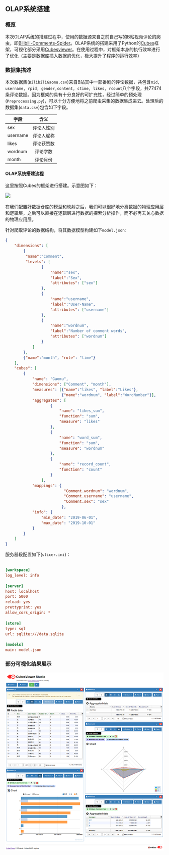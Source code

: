 ## OLAP系统搭建

### 概览
本次OLAP系统的搭建过程中，使用的数据源来自之前自己写的B站视频评论的爬虫，即[Bilibili-Comments-Spider](https://github.com/shenxiangzhuang/Bilibili-Comments-Spider)。OLAP系统的搭建采用了Python的[Cubes](https://github.com/DataBrewery/cubes)框架，可视化部分采用[Cubesviewer](https://github.com/jjmontesl/cubesviewer)。在使用过程中，对框架本身的执行效率进行了优化（主要是数据库插入数据的优化，极大提升了程序的运行效率）



### 数据集描述
本次数据集(`BilibiliGaomu.csv`)来自B站其中一部番剧的评论数据，共包含`mid, username, rpid, gender,content, ctime, likes, rcount`八个字段，共77474条评论数据。因为框架的具有十分良好的可扩充性，经过简单的预处理(`Preprocessing.py`)，可以十分方便地将之前爬虫采集的数据集成进去。处理后的数据集(`data.csv`)包含如下字段。


| 字段   |       含义     |
|----------|:-------------:|
| sex |  评论人性别 |
| username |    评论人昵称   |
| likes | 评论获赞数 |
| wordnum | 评论字数 |
| month | 评论月份 |


#### OLAP系统搭建流程


这里按照Cubes的框架进行搭建。示意图如下：


![](https://cubes.readthedocs.io/en/latest/_images/logical-to-physical.png)



在我们配置好数据仓库的模型和映射之后，我们可以很好地分离数据的物理应用层和逻辑层，之后可以直接在逻辑层进行数据的探索分析操作，而不必再去关心数据的物理应用层。

针对爬取评论的数据结构，将其数据模型构建如下`model.json`:

```json
{
    "dimensions": [
        {
         "name":"Comment",
         "levels": [
                {
                    "name":"sex",
                    "label":"Sex",
                    "attributes": ["sex"]
                },
                {
                    "name":"username",
                    "label":"User-Name",
                    "attributes": ["username"]
                },
                {
                    "name":"wordnum",
                    "label":"Number of comment words",
                    "attributes": ["wordnum"]
                }
            ]
        },
        {"name":"month", "role": "time"}
    ],
    "cubes": [
        {
            "name": "Gaomu",
            "dimensions": ["Comment", "month"],
            "measures": [{"name":"likes", "label":"Likes"},
                         {"name":"wordnum", "label":"WordNumber"}],
            "aggregates": [
                    {
                        "name": "likes_sum",
                        "function": "sum",
                        "measure": "likes"
                    },
                    {
                        "name": "word_sum",
                        "function": "sum",
                        "measure": "wordnum"
                    },
                    {
                        "name": "record_count",
                        "function": "count"
                    }
                ],
            "mappings": {
                          "Comment.wordnum": "wordnum",
                          "Comment.username": "username",
                          "Comment.sex": "sex"
                         },
            "info": {
                "min_date": "2019-06-01",
                "max_date": "2019-10-01"
            }
        }
    ]
}
```

服务器段配置如下(`slicer.ini`)：

```ini

[workspace]
log_level: info

[server]
host: localhost
port: 5000
reload: yes
prettyprint: yes
allow_cors_origin: *

[store]
type: sql
url: sqlite:///data.sqlite

[models]
main: model.json

```

### 部分可视化结果展示
![](bilibili/plot.png)

